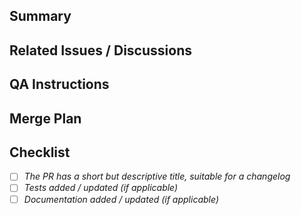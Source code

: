 ## Summary

<!--A description of the changes in this PR. Include the kind of change (fix, feature, docs, etc), the "why" and the "how". Screenshots or videos are useful for frontend changes.-->

## Related Issues / Discussions

<!--WHEN APPLICABLE: List any related issues or discussions on github or discord. If this PR closes an issue, please use the "Closes #1234" format, so that the issue will be automatically closed when the PR merges.-->

## QA Instructions

<!--WHEN APPLICABLE: Describe how you have tested the changes in this PR. Provide enough detail that a reviewer can reproduce your tests.-->

## Merge Plan

<!--WHEN APPLICABLE: Large PRs, or PRs that touch sensitive things like DB schemas, may need some care when merging. For example, a careful rebase by the change author, timing to not interfere with a pending release, or a message to contributors on discord after merging.-->

## Checklist

- [ ] _The PR has a short but descriptive title, suitable for a changelog_
- [ ] _Tests added / updated (if applicable)_
- [ ] _Documentation added / updated (if applicable)_
